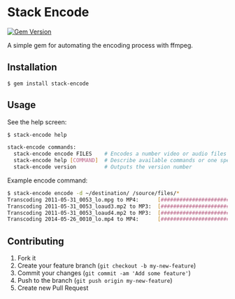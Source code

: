 # Stack Encode

[![Gem Version](https://badge.fury.io/rb/stack-encode.svg)](http://badge.fury.io/rb/stack-encode)

A simple gem for automating the encoding process with ffmpeg.

## Installation

    $ gem install stack-encode

## Usage

See the help screen:

```bash
$ stack-encode help

stack-encode commands:
  stack-encode encode FILES    # Encodes a number video or audio files
  stack-encode help [COMMAND]  # Describe available commands or one specific command
  stack-encode version         # Outputs the version number
```

Example encode command:

```bash
$ stack-encode encode -d ~/destination/ /source/files/*
Transcoding 2011-05-31_0053_lo.mpg to MP4:	    [#################################] 100%
Transcoding 2011-05-31_0053_loaud3.mp2 to MP3:	[#################################] 100%
Transcoding 2011-05-31_0053_loaud4.mp2 to MP3:	[#################################] 100%
Transcoding 2014-05-26_0010_lo.mp4 to MP4:	    [#################################] 100%
```

## Contributing

1. Fork it
2. Create your feature branch (`git checkout -b my-new-feature`)
3. Commit your changes (`git commit -am 'Add some feature'`)
4. Push to the branch (`git push origin my-new-feature`)
5. Create new Pull Request

